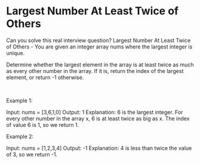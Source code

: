 # Largest Number At Least Twice of Others

Can you solve this real interview question? Largest Number At Least Twice of Others - You are given an integer array nums where the largest integer is unique.

Determine whether the largest element in the array is at least twice as much as every other number in the array. If it is, return the index of the largest element, or return -1 otherwise.

 

Example 1:


Input: nums = [3,6,1,0]
Output: 1
Explanation: 6 is the largest integer.
For every other number in the array x, 6 is at least twice as big as x.
The index of value 6 is 1, so we return 1.


Example 2:


Input: nums = [1,2,3,4]
Output: -1
Explanation: 4 is less than twice the value of 3, so we return -1.